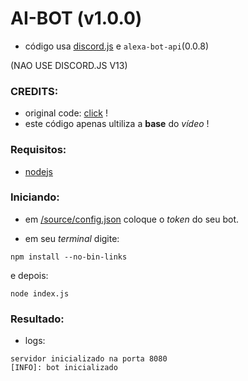# AI-BOT (v1.0.0)

* código usa [discord.js](https://npmjs.org/discord.js) e `alexa-bot-api`(0.0.8)

(NAO USE DISCORD.JS V13)

### CREDITS:

* original code: [click](https://youtu.be/4MgrPu6n1Y8) !
* este código apenas ultiliza a __base__ do *vídeo* !

### Requisitos:

* [nodejs](https://nodejs.org/)

### Iniciando:

* em [/source/config.json](/source/config.json) coloque o *token* do seu bot.

* em seu *terminal* digite:

`npm install --no-bin-links`

e depois:

`node index.js`

### Resultado:

* logs:
```
servidor inicializado na porta 8080
[INFO]: bot inicializado
```
